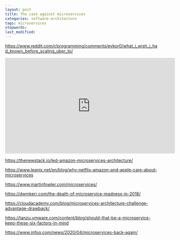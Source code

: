```yaml
---
layout: post
title: The case against microservices
categories: software-architecture
tags: microservices
stopwords:
last_modified:
---
```


https://www.reddit.com/r/programming/comments/evkor0/what_i_wish_i_had_known_before_scaling_uber_to/

<div class="youtube">
<iframe width="560" height="315" src="https://www.youtube.com/embed/kb-m2fasdDY" frameborder="0" allow="accelerometer; autoplay; encrypted-media; gyroscope; picture-in-picture" allowfullscreen></iframe>
</div>

https://thenewstack.io/led-amazon-microservices-architecture/

https://www.leanix.net/en/blog/why-netflix-amazon-and-apple-care-about-microservices

https://www.martinfowler.com/microservices/

https://dwmkerr.com/the-death-of-microservice-madness-in-2018/

https://cloudacademy.com/blog/microservices-architecture-challenge-advantage-drawback/

https://tanzu.vmware.com/content/blog/should-that-be-a-microservice-keep-these-six-factors-in-mind

https://www.infoq.com/news/2020/04/microservices-back-again/
